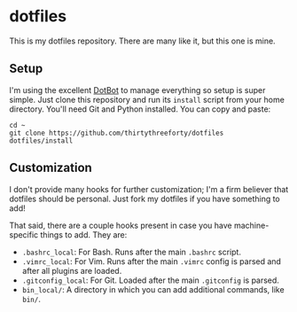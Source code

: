 # dotfiles

This is my dotfiles repository.
There are many like it, but this one is mine.

## Setup

I'm using the excellent [DotBot](https://github.com/anishathalye/dotbot) to manage everything so setup is super simple.
Just clone this repository and run its `install` script from your home directory.
You'll need Git and Python installed.
You can copy and paste:

    cd ~
    git clone https://github.com/thirtythreeforty/dotfiles
    dotfiles/install

## Customization

I don't provide many hooks for further customization; I'm a firm believer that dotfiles should be personal.
Just fork my dotfiles if you have something to add!

That said, there are a couple hooks present in case you have machine-specific things to add.  They are:

 - `.bashrc_local`: For Bash.  Runs after the main `.bashrc` script.
 - `.vimrc_local`: For Vim.  Runs after the main `.vimrc` config is parsed and after all plugins are loaded.
 - `.gitconfig_local`: For Git.  Loaded after the main `.gitconfig` is parsed.
 - `bin_local/`: A directory in which you can add additional commands, like `bin/`.
